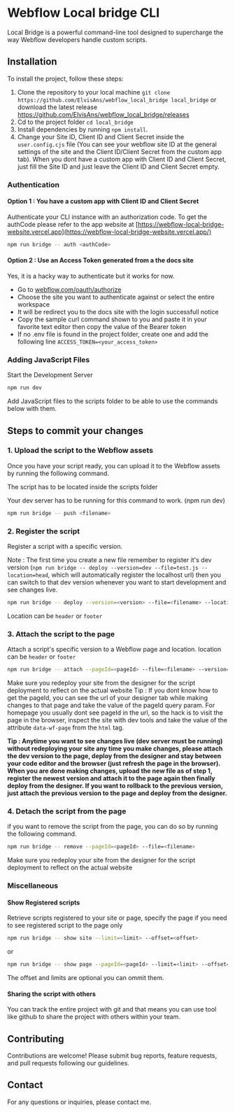 # Webflow Local bridge CLI

Local Bridge is a powerful command-line tool designed to supercharge the way Webflow developers handle custom scripts.

## Installation

To install the project, follow these steps:

1. Clone the repository to your local machine `git clone https://github.com/ElvisAns/webflow_local_bridge local_bridge` or download the latest release https://github.com/ElvisAns/webflow_local_bridge/releases
2. Cd to the project folder `cd local_bridge`
3. Install dependencies by running `npm install`.
4. Change your Site ID, Client ID and Client Secret inside the `user.config.cjs` file (You can see your webflow site ID at the general settings of the site and the Client ID/Client Secret from the custom app tab). When you dont have a custom app with Client ID and Client Secret, just fill the Site ID and just leave the Client ID and Client Secret empty.

### Authentication

#### Option 1 : You have a custom app with Client ID and Client Secret
Authenticate your CLI instance with an authorization code.
To get the authCode please refer to the app website at [https://webflow-local-bridge-website.vercel.app](https://webflow-local-bridge-website.vercel.app/)
```bash
npm run bridge -- auth <authCode>
```

#### Option 2 : Use an Access Token generated from a the docs site
Yes, it is a hacky way to authenticate but it works for now.
- Go to [webflow.com/oauth/authorize](https://webflow.com/oauth/authorize?response_type=code&client_id=2ccc1b455c782fd60093590c83ee5e315b36bd6640507bb48570e5d0265c2854&redirect_uri=https%3A%2F%2Fdevelopers.webflow.com%2Fapi%2Ffern-docs%2Foauth%2Fwebflow%2Fcallback&scope=assets%3Aread+assets%3Awrite+authorized_user%3Aread+cms%3Aread+cms%3Awrite+custom_code%3Aread+custom_code%3Awrite+forms%3Aread+forms%3Awrite+pages%3Aread+pages%3Awrite+sites%3Aread+sites%3Awrite+ecommerce%3Aread+ecommerce%3Awrite+users%3Aread+users%3Awrite+site_activity%3Aread+workspace%3Aread+workspace%3Awrite+app_subscriptions%3Aread+site_config%3Aread+site_config%3Awrite+components%3Aread+components%3Awrite&state=https%3A%2F%2Fdevelopers.webflow.com%2Fdata%2Freference%2Fcustom-code%2Fcustom-code-sites%2Fget-custom-code%3Fplayground%3D%252Fdata%252Freference%252Fcustom-code%252Fcustom-code-sites%252Fget-custom-code)
- Choose the site you want to authenticate against or select the entire workspace
- It will be redirect you to the docs site with the login successfull notice
- Copy the sample curl command shown to you and paste it in your favorite text editor then copy the value of the Bearer token
- If no .env file is found in the project folder, create one and add the following line `ACCESS_TOKEN=<your_access_token>`

### Adding JavaScript Files
Start the Development Server
```bash
npm run dev
```
Add JavaScript files to the scripts folder to be able to use the commands below with them.

## Steps to commit your changes

### 1. Upload the script to the Webflow assets

Once you have your script ready, you can upload it to the Webflow assets by running the following command.

The script has to be located inside the scripts folder

Your dev server has to be running for this command to work. (npm run dev)

```bash
npm run bridge -- push <filename>
```

### 2. Register the script

Register a script with a specific version.

Note : The first time you create a new file remember to register it's dev version (`npm run bridge -- deploy --version=dev --file=test.js --location=head`, which will automatically register the localhost url) then you can switch to that dev version whenever you want to start development and see changes live.


```bash
npm run bridge -- deploy --version=<version> --file=<filename> --location=<location>
```
Location can be `header` or `footer`

### 3. Attach the script to the page

Attach a script's specific version to a Webflow page and location.
location can be `header` or `footer`

```bash
npm run bridge -- attach --pageId=<pageId> --file=<filename> --version=<version> --location=<location>
```
Make sure you redeploy your site from the designer for the script deployment to reflect on the actual website
Tip : If you dont know how to get the pageId, you can see the url of your designer tab while making changes to that page and take the value of the pageId query param. For homepage you usually dont see pageId in the url, so the hack is to visit the page in the browser, inspect the site with dev tools and take the value of the attribute `data-wf-page` from the `html` tag.

**Tip : Anytime you want to see changes live (dev server must be running) without redeploying your site any time you make changes, please attach the dev version to the page, deploy from the designer and stay between your code editor and the browser (just refresh the page in the browser). When  you are done making changes, upload the new file as of step 1, register the newest version and attach it to the page again then finally deploy from the designer. If you want to rollback to the previous version, just attach the previous version to the page and deploy from the designer.**

### 4. Detach the script from the page

if you want to remove the script from the page, you can do so by running the following command.

```bash
npm run bridge -- remove --pageId=<pageId> --file=<filename>

```
Make sure you redeploy your site from the designer for the script deployment to reflect on the actual website

### Miscellaneous

#### Show Registered scripts

Retrieve scripts registered to your site or page, specify the page if you need to see registered script to the page only

```bash
npm run bridge -- show site --limit=<limit> --offset=<offset>
```
or
```bash
npm run bridge -- show page --pageId=<pageId> --limit=<limit> --offset=<offset>
```
The offset and limits are optional you can ommit them.

#### Sharing the script with others

You can track the entire project with git and that means you can use tool like github to share the project with others within your team.

## Contributing

Contributions are welcome! Please submit bug reports, feature requests, and pull requests following our guidelines.


## Contact

For any questions or inquiries, please contact me.
